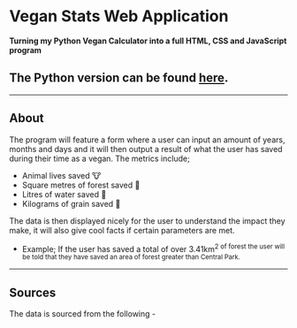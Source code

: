 # Vegan Stats Web Application

**Turning my Python Vegan Calculator into a full HTML, CSS and JavaScript program**

## The Python version can be found [here](https://github.com/fstevens30/python_playground_2022/blob/main/vegan-stats.py).
-------------------------------------------------------------------
## About

The program will feature a form where a user can input an amount of years, months and days and it will then output a result of what the user has saved during their time as a vegan. The metrics include;
- Animal lives saved :cow:
- Square metres of forest saved :deciduous_tree:
- Litres of water saved :shower:
- Kilograms of grain saved :ear_of_rice:

The data is then displayed nicely for the user to understand the impact they make, it will also give cool facts if certain parameters are met.
- Example; If the user has saved a total of over 3.41km<sup>2</sub> of forest the user will be told that they have saved an area of forest greater than Central Park.

-------------------------------------------------------------------
## Sources 

The data is sourced from the following - 

